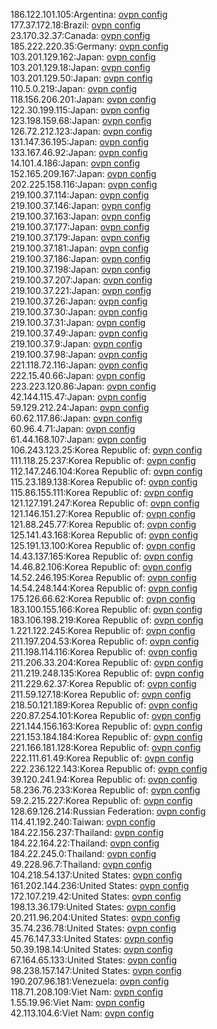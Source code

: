 186.122.101.105:Argentina: [ovpn config](vpn/186_122_101_105.ovpn)  
177.37.172.18:Brazil: [ovpn config](vpn/177_37_172_18.ovpn)  
23.170.32.37:Canada: [ovpn config](vpn/23_170_32_37.ovpn)  
185.222.220.35:Germany: [ovpn config](vpn/185_222_220_35.ovpn)  
103.201.129.162:Japan: [ovpn config](vpn/103_201_129_162.ovpn)  
103.201.129.18:Japan: [ovpn config](vpn/103_201_129_18.ovpn)  
103.201.129.50:Japan: [ovpn config](vpn/103_201_129_50.ovpn)  
110.5.0.219:Japan: [ovpn config](vpn/110_5_0_219.ovpn)  
118.156.206.201:Japan: [ovpn config](vpn/118_156_206_201.ovpn)  
122.30.199.115:Japan: [ovpn config](vpn/122_30_199_115.ovpn)  
123.198.159.68:Japan: [ovpn config](vpn/123_198_159_68.ovpn)  
126.72.212.123:Japan: [ovpn config](vpn/126_72_212_123.ovpn)  
131.147.36.195:Japan: [ovpn config](vpn/131_147_36_195.ovpn)  
133.167.46.92:Japan: [ovpn config](vpn/133_167_46_92.ovpn)  
14.101.4.186:Japan: [ovpn config](vpn/14_101_4_186.ovpn)  
152.165.209.167:Japan: [ovpn config](vpn/152_165_209_167.ovpn)  
202.225.158.116:Japan: [ovpn config](vpn/202_225_158_116.ovpn)  
219.100.37.114:Japan: [ovpn config](vpn/219_100_37_114.ovpn)  
219.100.37.146:Japan: [ovpn config](vpn/219_100_37_146.ovpn)  
219.100.37.163:Japan: [ovpn config](vpn/219_100_37_163.ovpn)  
219.100.37.177:Japan: [ovpn config](vpn/219_100_37_177.ovpn)  
219.100.37.179:Japan: [ovpn config](vpn/219_100_37_179.ovpn)  
219.100.37.181:Japan: [ovpn config](vpn/219_100_37_181.ovpn)  
219.100.37.186:Japan: [ovpn config](vpn/219_100_37_186.ovpn)  
219.100.37.198:Japan: [ovpn config](vpn/219_100_37_198.ovpn)  
219.100.37.207:Japan: [ovpn config](vpn/219_100_37_207.ovpn)  
219.100.37.221:Japan: [ovpn config](vpn/219_100_37_221.ovpn)  
219.100.37.26:Japan: [ovpn config](vpn/219_100_37_26.ovpn)  
219.100.37.30:Japan: [ovpn config](vpn/219_100_37_30.ovpn)  
219.100.37.31:Japan: [ovpn config](vpn/219_100_37_31.ovpn)  
219.100.37.49:Japan: [ovpn config](vpn/219_100_37_49.ovpn)  
219.100.37.9:Japan: [ovpn config](vpn/219_100_37_9.ovpn)  
219.100.37.98:Japan: [ovpn config](vpn/219_100_37_98.ovpn)  
221.118.72.116:Japan: [ovpn config](vpn/221_118_72_116.ovpn)  
222.15.40.66:Japan: [ovpn config](vpn/222_15_40_66.ovpn)  
223.223.120.86:Japan: [ovpn config](vpn/223_223_120_86.ovpn)  
42.144.115.47:Japan: [ovpn config](vpn/42_144_115_47.ovpn)  
59.129.212.24:Japan: [ovpn config](vpn/59_129_212_24.ovpn)  
60.62.117.86:Japan: [ovpn config](vpn/60_62_117_86.ovpn)  
60.96.4.71:Japan: [ovpn config](vpn/60_96_4_71.ovpn)  
61.44.168.107:Japan: [ovpn config](vpn/61_44_168_107.ovpn)  
106.243.123.25:Korea Republic of: [ovpn config](vpn/106_243_123_25.ovpn)  
111.118.25.237:Korea Republic of: [ovpn config](vpn/111_118_25_237.ovpn)  
112.147.246.104:Korea Republic of: [ovpn config](vpn/112_147_246_104.ovpn)  
115.23.189.138:Korea Republic of: [ovpn config](vpn/115_23_189_138.ovpn)  
115.86.155.111:Korea Republic of: [ovpn config](vpn/115_86_155_111.ovpn)  
121.127.191.247:Korea Republic of: [ovpn config](vpn/121_127_191_247.ovpn)  
121.146.151.27:Korea Republic of: [ovpn config](vpn/121_146_151_27.ovpn)  
121.88.245.77:Korea Republic of: [ovpn config](vpn/121_88_245_77.ovpn)  
125.141.43.168:Korea Republic of: [ovpn config](vpn/125_141_43_168.ovpn)  
125.191.13.100:Korea Republic of: [ovpn config](vpn/125_191_13_100.ovpn)  
14.43.137.165:Korea Republic of: [ovpn config](vpn/14_43_137_165.ovpn)  
14.46.82.106:Korea Republic of: [ovpn config](vpn/14_46_82_106.ovpn)  
14.52.246.195:Korea Republic of: [ovpn config](vpn/14_52_246_195.ovpn)  
14.54.248.144:Korea Republic of: [ovpn config](vpn/14_54_248_144.ovpn)  
175.126.66.62:Korea Republic of: [ovpn config](vpn/175_126_66_62.ovpn)  
183.100.155.166:Korea Republic of: [ovpn config](vpn/183_100_155_166.ovpn)  
183.106.198.219:Korea Republic of: [ovpn config](vpn/183_106_198_219.ovpn)  
1.221.122.245:Korea Republic of: [ovpn config](vpn/1_221_122_245.ovpn)  
211.197.204.53:Korea Republic of: [ovpn config](vpn/211_197_204_53.ovpn)  
211.198.114.116:Korea Republic of: [ovpn config](vpn/211_198_114_116.ovpn)  
211.206.33.204:Korea Republic of: [ovpn config](vpn/211_206_33_204.ovpn)  
211.219.248.135:Korea Republic of: [ovpn config](vpn/211_219_248_135.ovpn)  
211.229.62.37:Korea Republic of: [ovpn config](vpn/211_229_62_37.ovpn)  
211.59.127.18:Korea Republic of: [ovpn config](vpn/211_59_127_18.ovpn)  
218.50.121.189:Korea Republic of: [ovpn config](vpn/218_50_121_189.ovpn)  
220.87.254.101:Korea Republic of: [ovpn config](vpn/220_87_254_101.ovpn)  
221.144.156.163:Korea Republic of: [ovpn config](vpn/221_144_156_163.ovpn)  
221.153.184.184:Korea Republic of: [ovpn config](vpn/221_153_184_184.ovpn)  
221.166.181.128:Korea Republic of: [ovpn config](vpn/221_166_181_128.ovpn)  
222.111.61.49:Korea Republic of: [ovpn config](vpn/222_111_61_49.ovpn)  
222.236.122.143:Korea Republic of: [ovpn config](vpn/222_236_122_143.ovpn)  
39.120.241.94:Korea Republic of: [ovpn config](vpn/39_120_241_94.ovpn)  
58.236.76.233:Korea Republic of: [ovpn config](vpn/58_236_76_233.ovpn)  
59.2.215.227:Korea Republic of: [ovpn config](vpn/59_2_215_227.ovpn)  
128.69.126.214:Russian Federation: [ovpn config](vpn/128_69_126_214.ovpn)  
114.41.192.240:Taiwan: [ovpn config](vpn/114_41_192_240.ovpn)  
184.22.156.237:Thailand: [ovpn config](vpn/184_22_156_237.ovpn)  
184.22.164.22:Thailand: [ovpn config](vpn/184_22_164_22.ovpn)  
184.22.245.0:Thailand: [ovpn config](vpn/184_22_245_0.ovpn)  
49.228.96.7:Thailand: [ovpn config](vpn/49_228_96_7.ovpn)  
104.218.54.137:United States: [ovpn config](vpn/104_218_54_137.ovpn)  
161.202.144.236:United States: [ovpn config](vpn/161_202_144_236.ovpn)  
172.107.219.42:United States: [ovpn config](vpn/172_107_219_42.ovpn)  
198.13.36.179:United States: [ovpn config](vpn/198_13_36_179.ovpn)  
20.211.96.204:United States: [ovpn config](vpn/20_211_96_204.ovpn)  
35.74.236.78:United States: [ovpn config](vpn/35_74_236_78.ovpn)  
45.76.147.33:United States: [ovpn config](vpn/45_76_147_33.ovpn)  
50.39.198.14:United States: [ovpn config](vpn/50_39_198_14.ovpn)  
67.164.65.133:United States: [ovpn config](vpn/67_164_65_133.ovpn)  
98.238.157.147:United States: [ovpn config](vpn/98_238_157_147.ovpn)  
190.207.96.181:Venezuela: [ovpn config](vpn/190_207_96_181.ovpn)  
118.71.208.109:Viet Nam: [ovpn config](vpn/118_71_208_109.ovpn)  
1.55.19.96:Viet Nam: [ovpn config](vpn/1_55_19_96.ovpn)  
42.113.104.6:Viet Nam: [ovpn config](vpn/42_113_104_6.ovpn)  
